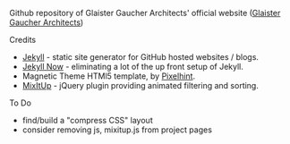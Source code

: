 Github repository of Glaister Gaucher Architects' official website ([Glaister Gaucher Architects](http://www.ggarchi.com))


Credits

- [Jekyll](https://github.com/jekyll/jekyll) - static site generator for GitHub hosted websites / blogs. 
- [Jekyll Now](https://github.com/barryclarck/jekyll-now) - eliminating a lot of the up front setup of Jekyll. 
- Magnetic Theme HTMl5 template, by [Pixelhint](http://pixelhint.com).
- [MixItUp](https://github.com/patrickkunka/mixitup) - jQuery plugin providing animated filtering and sorting.



To Do


- find/build a "compress CSS" layout
- consider removing js, mixitup.js from project pages